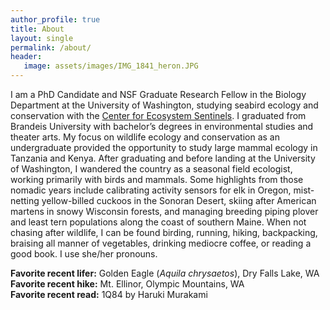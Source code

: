 ```yaml
---
author_profile: true
title: About
layout: single
permalink: /about/
header:
   image: assets/images/IMG_1841_heron.JPG
---
```



I am a PhD Candidate and NSF Graduate Research Fellow in the Biology Department at the University of Washington, studying seabird ecology and conservation with the [Center for Ecosystem Sentinels](https://ecosystemsentinels.org/). I graduated from Brandeis University with bachelor’s degrees in environmental studies and theater arts. My focus on wildlife ecology and conservation as an undergraduate provided the opportunity to study large mammal ecology in Tanzania and Kenya. After graduating and before landing at the University of Washington, I wandered the country as a seasonal field ecologist, working primarily with birds and mammals. Some highlights from those nomadic years include calibrating activity sensors for elk in Oregon, mist-netting yellow-billed cuckoos in the Sonoran Desert, skiing after American martens in snowy Wisconsin forests, and managing breeding piping plover and least tern populations along the coast of southern Maine. When not chasing after wildlife, I can be found birding, running, hiking, backpacking, braising all manner of vegetables, drinking mediocre coffee, or reading a good book. I use she/her pronouns.

__Favorite recent lifer:__ Golden Eagle (_Aquila chrysaetos_), Dry Falls Lake, WA <br>
__Favorite recent hike:__ Mt. Ellinor, Olympic Mountains, WA <br>
__Favorite recent read:__ 1Q84 by Haruki Murakami <br>
<br>
